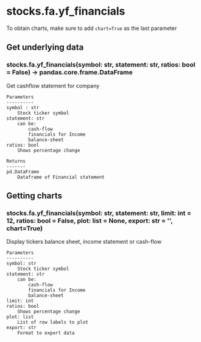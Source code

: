 # stocks.fa.yf_financials

To obtain charts, make sure to add `chart=True` as the last parameter

## Get underlying data 
### stocks.fa.yf_financials(symbol: str, statement: str, ratios: bool = False) -> pandas.core.frame.DataFrame

Get cashflow statement for company

    Parameters
    ----------
    symbol : str
        Stock ticker symbol
    statement: str
        can be:
            cash-flow
            financials for Income
            balance-sheet
    ratios: bool
        Shows percentage change

    Returns
    -------
    pd.DataFrame
        Dataframe of Financial statement

## Getting charts 
### stocks.fa.yf_financials(symbol: str, statement: str, limit: int = 12, ratios: bool = False, plot: list = None, export: str = '', chart=True)

Display tickers balance sheet, income statement or cash-flow

    Parameters
    ----------
    symbol: str
        Stock ticker symbol
    statement: str
        can be:
            cash-flow
            financials for Income
            balance-sheet
    limit: int
    ratios: bool
        Shows percentage change
    plot: list
        List of row labels to plot
    export: str
        Format to export data
